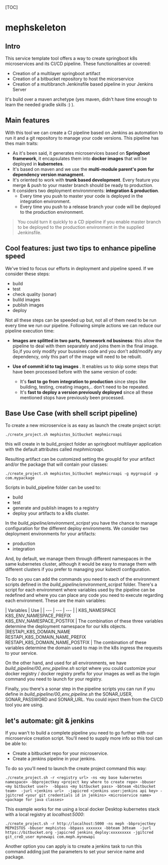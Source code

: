 

[TOC]

# mephskeleton

## Intro

This service template tool offers a way to create springboot k8s microservices and its CI/CD pipeline. These functionalities ar covered:

* Creation of a multilayer springboot artifact
* Creation of a bitbucket repository to host the micorservice
* Creation of a multibranch Jenkinsfile based pipeline in your Jenkins Server

It's build over a maven archetype (yes maven, didn't have time enough to learn the needed gradle skills :) ). 

## Main features

With this tool we can create a CI pipeline based on Jenkins as automation to run it and a git repository to manage your code versions. This pipeline has thes main traits:

* As it's been said, it generates microservices based on **Springboot framework**, it encapsulates them into **docker images** that will be deployed in **kubernetes**.
* It's based on maven and we use the **multi-module parent's pom for dependency version managment.**
* It's oriented to work with **trunk based development**. Every feature you merge & push to your master branch should be ready to production. 
* It considers two deployment environmnents: **integration & production**. 
  * Every time you push to master your code is deployed in the integration environment.
  * Every time you push to a release branch your code will be deployed to the production environment.

> You could turn it quickly to a CD pipeline if you enable master branch to be deployed to the production environment
> in the supplied Jenkinsfile.

## Cool features: just two tips to enhance pipeline speed

We've tried to focus our efforts in deployment and pipeline speed. If we consider these steps:

* build
* test
* check quality (sonar)
* bulild images
* publish images
* deploy

Not all these steps can be speeded up but, not all of them need to be run every time we run our pipeline. Following simple actions we can reduce our pipeline execution time:

* **Images are splitted in two parts, framework nd business**: this allow the pipeline to deal with them separately and joins them in the final image. So,if you only modify your bussines code and you don't add/modify any dependency, only this part of the image will need to be rebuilt.


* **Use of commit id to tag images** . It enables us to skip some steps that have been processed before with the same version of code:
  * It's **fast to go from integration to production** since steps like building, testing, creating images,.. don't need to be repeated.
  * It's **fast to deploy a version previously deployed** since all these mentioned stops have previously been processed.

## Base Use Case (with shell script pipeline)

To create a new microservice is as easy as launch the create project script:

`
 ./create_project.sh mephistos_bitbucket mephmicroapi
`

this will create in te build_project folder an springboot multilayer application with the default attributes called *mephmicroapi*.

Resulting artifact can be customized setting the groupId for your artifact and/or the package that will contain your classes:

`
 ./create_project.sh mephistos_bitbucket mephmicroapi -g mygroupid -p com.mypackage
`

Scripts in build_pipeline folder can be used to:

* build
* test
* generate and publish images to a registry
* deploy your artifacts to a k8s cluster.

In the *build_pipeline/environment_scripst* you have the chance to manage configuration for the different deploy environments. We consider two deployment environments for your artifacts: 

* production
* integration

And, by default, we manage them through different namespaces in the same kubernetes cluster, although it would be easy to manage them with different clusters if you prefer to managing your kubectl configuration. 

To do so you can add the commands you need to each of the environment scripts defined in the *build_pipeline/environment_scripst* folder. There's a script for each environment where variables used by the pipeline can be redefined and where you can place any code you need to execute regarding each environment. These are the main variables:


| Variables | Use |
| --- | --- | --- |
| K8S_NAMESPACE</br>K8S_ENV_NAMESPACE_PREFIX</br>K8S_ENV_NAMESPACE_POSTFIX | The combination of these three variables determine the deployment namespace for our k8s objects.
|RESTAPI_K8S_DOMAIN_NAME</br>RESTAPI_K8S_DOMAIN_NAME_PREFIX</br>RESTAPI_K8S_DOMAIN_NAME_POSTFIX | The combination of these variables determine the domain used to map in the k8s ingress the requests to your service.

On the other hand, and used for all environments, we have *build_pipeline/00_env_pipeline.sh* script where you could customize your docker registry / docker registry prefix for your images as well as the login command you need to launch for your registry.

Finally, you there's a sonar step in the pipeline scripts you can run if you define in *build_pipeline/00_env_pipeline.sh* the SONAR_USER, SONAR_PASSWORD and SONAR_URL. You could inject them from the CI/CD tool you are using.

## let's automate: git & jenkins

If you wan't to build a complete pipeline you need to go further with our microservice creation script. You'll need to supply more info so this tool can be able to:

* Create a bitbucket repo for your microservice.
* Create a jenkins pipeline in your jenkins.

To do so you'll need to launch the create project command this way:

`
./create_project.sh -r <registry url> -ns <my base kubernetes namespace>
-bbprojectkey <project key where to create repo> -bbuser <my bitbucket user> 
-bbpass <my bitbucket pass> -bbteam <bitbucket team>  -jurl <jenkins url> 
-japicred <jenkins user:jenkins api key> -jgitcred <your git credentials id in jenkins> <microservice name> <package for java classes>
`

This example works for me using a local docker Desktop kubernetes stack with a local registry at *localhost:5000*:

`
./create_project.sh -r http://localhost:5000 -ns meph -bbprojectkey MEPHISTOS -bbuser mephistos -bbpass xxxxxxx -bbteam 3dteam  -jurl https://bitbucket.org -japicred jenkins_deploy:xxxxxxxxx -jgitcred git_creD_user mynewapi com.meph.mynewapi
`

Another option you can apply is to create a jenkins task to run this command adding just the parameters to set your service name and package.




